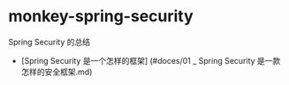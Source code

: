 # monkey-spring-security
Spring Security 的总结


- [Spring Security 是一个怎样的框架] (#doces/01 _ Spring Security 是一款怎样的安全框架.md) 
